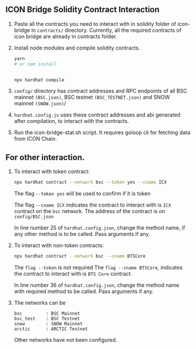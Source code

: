 ## ICON Bridge Solidity Contract Interaction 


1. Paste all the contracts you need to interact with in solidity folder of icon-bridge in `contracts/` directory. Currently, all the required contracts of icon bridge are already in contracts folder.

2. Install node modules and compile solidity contracts.
	```sh
	yarn
	# or npm install


	npx hardhat compile
	```

3. `config/` directory has contract addresses and RPC endpoints of all BSC mainnet `(BSC.json)`, BSC testnet `(BSC_TESTNET.json)` and SNOW mainnet `(SNOW.json)`/

4. `hardhat.config.js` uses these contract addresses and abi generated after compilation, to interact with the contracts.

5. Run the icon-bridge-stat.sh script. It requires goloop cli for fetching data from ICON Chain. 

## For other interaction. 
1. To interact with token contract:
	```sh
	npx hardhat contract --network bsc --token yes --cname ICX
	```
	
	The flag `--token yes` will be used to confirm if it is token<p>
	The flag `--cname ICX` indicates the contract to interact with is `ICX` contract on the `bsc` network. The address of the contract is on `config/BSC.json`

	In line number 25 of `hardhat.config.json`, change the method name, if any other method is to be called. Pass arguments if any.

2. To interact with non-token contracts:
	```sh
	npx hardhat contract --network bsc --cname BTSCore
	```
	The `flag --token` is not required
	The `flag --cname BTSCore`, indicates the contract to interact with is `BTS Core` contract.

	In line number 36 of `hardhat.config.json`, change the method name with required method to be called. Pass arguments if any.

3. The networks can be
	```
	bsc 		: BSC Mainnet
	bsc_test	: BSC Testnet
	snow		: SNOW Mainnet
	arctic		: ARCTIC Testnet
	```
	Other networks have not been configured.